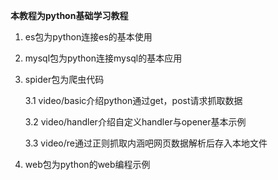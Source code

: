 **本教程为python基础学习教程**
1. es包为python连接es的基本使用
2. mysql包为python连接mysql的基本应用
3. spider包为爬虫代码

    3.1 video/basic介绍python通过get，post请求抓取数据
    
    3.2 video/handler介绍自定义handler与opener基本示例
    
    3.3 video/re通过正则抓取内涵吧网页数据解析后存入本地文件
    
4. web包为python的web编程示例